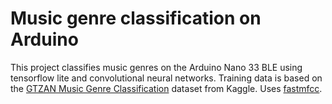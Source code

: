# Music genre classification on Arduino

This project classifies music genres on the Arduino Nano 33 BLE using tensorflow lite and convolutional neural networks. Training data is based on the [GTZAN Music Genre Classification](https://www.kaggle.com/datasets/andradaolteanu/gtzan-dataset-music-genre-classification) dataset from Kaggle. Uses [fastmfcc](https://github.com/uel/fastmfcc).
